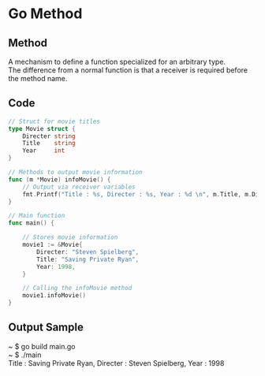 # Go Method

## Method
A mechanism to define a function specialized for an arbitrary type.  
The difference from a normal function is that a receiver is required before the method name.  

## Code
```Go
// Struct for movie titles
type Movie struct {
	Directer string
	Title    string
	Year     int
}

// Methods to output movie information
func (m *Movie) infoMovie() {
	// Output via receiver variables
	fmt.Printf("Title : %s, Directer : %s, Year : %d \n", m.Title, m.Directer, m.Year)
}

// Main function
func main() {

	// Stores movie information
	movie1 := &Movie{
		Directer: "Steven Spielberg",
		Title: "Saving Private Ryan",
		Year: 1998,
	}

	// Calling the infoMovie method
	movie1.infoMovie()
}
```

## Output Sample
~ $ go build main.go   
~ $ ./main   
Title : Saving Private Ryan, Directer : Steven Spielberg, Year : 1998   
